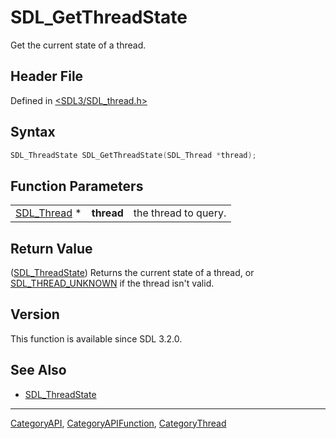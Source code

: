 # SDL_GetThreadState

Get the current state of a thread.

## Header File

Defined in [<SDL3/SDL_thread.h>](https://github.com/libsdl-org/SDL/blob/main/include/SDL3/SDL_thread.h)

## Syntax

```c
SDL_ThreadState SDL_GetThreadState(SDL_Thread *thread);
```

## Function Parameters

|                            |            |                      |
| -------------------------- | ---------- | -------------------- |
| [SDL_Thread](SDL_Thread) * | **thread** | the thread to query. |

## Return Value

([SDL_ThreadState](SDL_ThreadState)) Returns the current state of a thread,
or [SDL_THREAD_UNKNOWN](SDL_THREAD_UNKNOWN) if the thread isn't valid.

## Version

This function is available since SDL 3.2.0.

## See Also

- [SDL_ThreadState](SDL_ThreadState)

----
[CategoryAPI](CategoryAPI), [CategoryAPIFunction](CategoryAPIFunction), [CategoryThread](CategoryThread)

